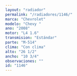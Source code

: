 ```yaml
---
layout: "radiador"
permalink: "/radiadores/1146/"
marca: "Chevrolet"
modelo: "Chevy "
ano: "2008"
motor: "L4 1.6"
transmision: "Estándar"
parte: "M-514"
clima: "Con clima"
alto: "26 1/2"
ancho: "10 3/4"
observaciones: ""
id: "1146"
---
```


